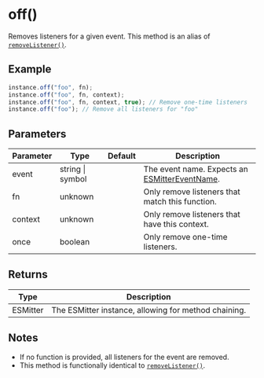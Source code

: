 # off()

Removes listeners for a given event. This method is an alias of [`removeListener()`](/api/removeListener).

## Example

```typescript
instance.off("foo", fn);
instance.off("foo", fn, context);
instance.off("foo", fn, context, true); // Remove one-time listeners
instance.off("foo"); // Remove all listeners for "foo"
```

## Parameters

| Parameter | Type             | Default | Description                                                                   |
| --------- | ---------------- | ------- | ----------------------------------------------------------------------------- |
| event     | string \| symbol |         | The event name. Expects an [ESMitterEventName](/api/types#esmittereventname). |
| fn        | unknown          |         | Only remove listeners that match this function.                               |
| context   | unknown          |         | Only remove listeners that have this context.                                 |
| once      | boolean          |         | Only remove one-time listeners.                                               |

## Returns

| Type     | Description                                          |
| -------- | ---------------------------------------------------- |
| ESMitter | The ESMitter instance, allowing for method chaining. |

## Notes

- If no function is provided, all listeners for the event are removed.
- This method is functionally identical to [`removeListener()`](/api/removeListener).
